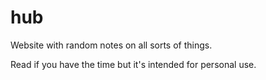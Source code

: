 # hub

Website with random notes on all sorts of things.

Read if you have the time but it's intended for personal use.
